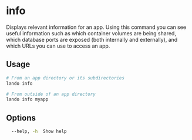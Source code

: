 info
====

Displays relevant information for an app. Using this command you can see useful information such as which container volumes are being shared, which database ports are exposed (both internally and externally), and which URLs you can use to access an app.

Usage
-----

```bash
# From an app directory or its subdirectories
lando info

# From outside of an app directory
lando info myapp
```

Options
-------

```bash
  --help, -h  Show help                                                [boolean]
```
